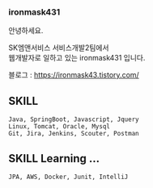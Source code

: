 ### ironmask431

안녕하세요.

SK엠앤서비스 서비스개발2팀에서   
웹개발자로 일하고 있는 ironmask431 입니다.   

블로그 : https://ironmask43.tistory.com/

## SKILL
    Java, SpringBoot, Javascript, Jquery
    Linux, Tomcat, Oracle, Mysql
    Git, Jira, Jenkins, Scouter, Postman
    
    
## SKILL Learning ... 
    JPA, AWS, Docker, Junit, IntelliJ
